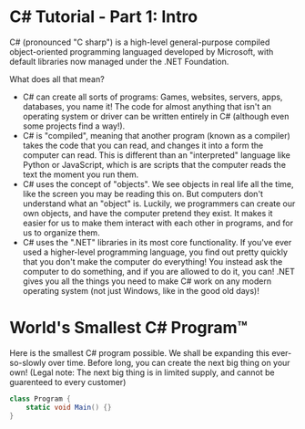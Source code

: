 # C# Tutorial - Part 1: Intro

C# (pronounced "C sharp") is a high-level general-purpose compiled object-oriented programming languaged developed by Microsoft, with default libraries now managed under the .NET Foundation.

What does all that mean?
* C# can create all sorts of programs: Games, websites, servers, apps, databases, you name it! The code for almost anything that isn't an operating system or driver can be written entirely in C# (although even some projects find a way!). 
* C# is "compiled", meaning that another program (known as a compiler) takes the code that you can read, and changes it into a form the computer can read. This is different than an "interpreted" language like Python or JavaScript, which is are scripts that the computer reads the text the moment you run them. 
* C# uses the concept of "objects". We see objects in real life all the time, like the screen you may be reading this on. But computers don't understand what an "object" is. Luckily, we programmers can create our own objects, and have the computer pretend they exist. It makes it easier for us to make them interact with each other in programs, and for us to organize them.
* C# uses the ".NET" libraries in its most core functionality. If you've ever used a higher-level programming language, you find out pretty quickly that you don't make the computer do everything! You instead ask the computer to do something, and if you are allowed to do it, you can! .NET gives you all the things you need to make C# work on any modern operating system (not just Windows, like in the good old days)!

# World's Smallest C# Program™

Here is the smallest C# program possible. We shall be expanding this ever-so-slowly over time. Before long, you can create the next big thing on your own! (Legal note: The next big thing is in limited supply, and cannot be guarenteed to every customer)
```C# runnable
class Program {
    static void Main() {}
}
```
